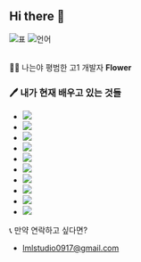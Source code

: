 ## Hi there 👋
![표](https://github-readme-stats.vercel.app/api?username=nobrain0917&show_icons=true&theme=tokyonight)
![언어](https://github-readme-stats.vercel.app/api/top-langs/?username=nobrain0917&layout=compact&hide=css,xml&theme=tokyonight)
<br><br>

🙋‍♂️ 나는야 평범한 고1 개발자 **Flower**
 ###  🖊 내가 현재 배우고 있는 것들
 - <img src="https://img.shields.io/badge/C%23-23912?style=flat-square&logo=c%20sharp&logoColor=white"/>
 - <img src="https://img.shields.io/badge/Unity-000000?style=flat-square&logo=unity&logoColor=white"/>
 - <img src="https://img.shields.io/badge/C++-00599C?style=flat-square&logo=c%2b%2b&logoColor=white"/>
 - <img src="https://img.shields.io/badge/Unreal%20Engine-313131?style=flat-square&logo=unreal%20engine&logoColor=white"/>
 - <img src="https://img.shields.io/badge/Java-007396?style=flat-square&logo=java&logoColor=white"/>
 - <img src="https://img.shields.io/badge/JavaScript-F7DF1E?style=flat-square&logo=javascript&logoColor=white"/>
 - <img src="https://img.shields.io/badge/TypeScript-3178C6?style=flat-square&logo=typescript&logoColor=white"/>
 - <img src="https://img.shields.io/badge/Node.js-339933?style=flat-square&logo=node.js&logoColor=white"/>
 - <img src="https://img.shields.io/badge/Python-3776ab?style=flat-square&logo=python&logoColor=white"/>
 - <img src="https://img.shields.io/badge/Android-3ddc84?style=flat-square&logo=android&logoColor=white"/>
 
📞 만약 연락하고 싶다면?
 - lmlstudio0917@gmail.com
